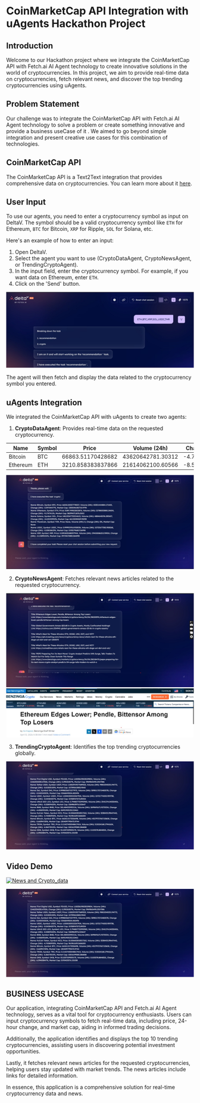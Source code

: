 # CoinMarketCap API Integration with uAgents Hackathon Project

## Introduction

Welcome to our Hackathon project where we integrate the CoinMarketCap API with Fetch.ai AI Agent technology to create innovative solutions in the world of cryptocurrencies. In this project, we aim to provide real-time data on cryptocurrencies, fetch relevant news, and discover the top trending cryptocurrencies using uAgents.


## Problem Statement

Our challenge was to integrate the CoinMarketCap API with Fetch.ai AI Agent technology to solve a problem or create something innovative and provide a business useCase of it . We aimed to go beyond simple integration and present creative use cases for this combination of technologies.

## CoinMarketCap API

The CoinMarketCap API is a Text2Text integration that provides comprehensive data on cryptocurrencies. You can learn more about it [here](https://rapidapi.com/zakutynsky/api/CoinMarketCap/).

## User Input

To use our agents, you need to enter a cryptocurrency symbol as input on DeltaV. The symbol should be a valid cryptocurrency symbol like `ETH` for Ethereum, `BTC` for Bitcoin, `XRP` for Ripple, `SOL` for Solana, etc.

Here's an example of how to enter an input:

1. Open DeltaV.
2. Select the agent you want to use (CryptoDataAgent, CryptoNewsAgent, or TrendingCryptoAgent).
3. In the input field, enter the cryptocurrency symbol. For example, if you want data on Ethereum, enter `ETH`.
4. Click on the 'Send' button.

![Input](./src/images/input.jpg)



The agent will then fetch and display the data related to the cryptocurrency symbol you entered.

## uAgents Integration

We integrated the CoinMarketCap API with uAgents to create two agents:

1. **CryptoDataAgent**: Provides real-time data on the requested cryptocurrency.

| Name     | Symbol | Price            | Volume (24h)       | Change (24h) | Market Cap           |
|----------|--------|------------------|---------------------|--------------|----------------------|
| Bitcoin  | BTC    | 66863.51170428682| 43620642781.30312   | -4.76221334% | 1315925261517.3535   |
| Ethereum | ETH    | 3210.858383837866| 21614062100.60566   | -8.52252725% | 385530857439.1761    |

![Crypto_data_Output](./src/images/crypto_data.jpg)

2. **CryptoNewsAgent**: Fetches relevant news articles related to the requested cryptocurrency.

![Crypto_News_Output](./src/images/news_data.jpg)
![Crpto Article based of the output](./src/images/ethereum.jpg)


3. **TrendingCryptoAgent**: Identifies the top trending cryptocurrencies globally.

![Crypto_Recommendation_Output](./src/images/news.jpg)


## Video Demo

[![News and Crypto_data](http://img.youtube.com/vi/1mNh9GcWcNA/0.jpg)](http://www.youtube.com/watch?v=1mNh9GcWcNA "News and Crypto_data")


[![News and Crypto_data](./src/images/news.jpg)](https://youtu.be/XD0RHiPqi2s?si=XUVdYDZm_WVguZqO "News and Crypto_data")


## BUSINESS USECASE

Our application, integrating CoinMarketCap API and Fetch.ai AI Agent technology, serves as a vital tool for cryptocurrency enthusiasts. Users can input cryptocurrency symbols to fetch real-time data, including price, 24-hour change, and market cap, aiding in informed trading decisions.

Additionally, the application identifies and displays the top 10 trending cryptocurrencies, assisting users in discovering potential investment opportunities.

Lastly, it fetches relevant news articles for the requested cryptocurrencies, helping users stay updated with market trends. The news articles include links for detailed information.

In essence, this application is a comprehensive solution for real-time cryptocurrency data and news.
